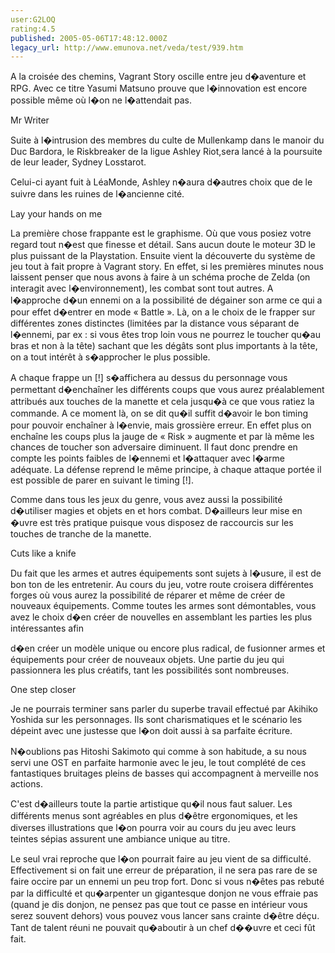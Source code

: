 ```yaml
---
user:G2LOQ
rating:4.5
published: 2005-05-06T17:48:12.000Z
legacy_url: http://www.emunova.net/veda/test/939.htm
---
```

A la croisée des chemins, Vagrant Story oscille entre jeu d�aventure et RPG. Avec ce titre Yasumi Matsuno prouve que l�innovation est encore possible même où l�on ne l�attendait pas.  

  

Mr Writer  

Suite à l�intrusion des membres du culte de Mullenkamp dans le manoir du Duc Bardora, le Riskbreaker de la ligue Ashley Riot,sera lancé à la poursuite de leur leader, Sydney Losstarot.  

Celui-ci ayant fuit à LéaMonde, Ashley n�aura d�autres choix que de le suivre dans les ruines de l�ancienne cité.  

  

Lay your hands on me  

La première chose frappante est le graphisme. Où que vous posiez votre regard tout n�est que finesse et détail. Sans aucun doute le moteur 3D le plus puissant de la Playstation. Ensuite vient la découverte du système de jeu tout à fait propre à Vagrant story. En effet, si les premières minutes nous laissent penser que nous avons à faire à un schéma proche de Zelda (on interagit avec l�environnement), les combat sont tout autres. A l�approche d�un ennemi on a la possibilité de dégainer son arme ce qui a pour effet d�entrer en mode « Battle ». Là, on a le choix de le frapper sur différentes zones distinctes (limitées par la distance vous séparant de l�ennemi, par ex : si vous êtes trop loin vous ne pourrez le toucher qu�au bras et non à la tête) sachant que les dégâts sont plus importants à la tête, on a tout intérêt à s�approcher le plus possible.  

  

A chaque frappe un \[!\] s�affichera au dessus du personnage vous permettant d�enchaîner les différents coups que vous aurez préalablement attribués aux touches de la manette et cela jusqu�à ce que vous ratiez la commande. A ce moment là, on se dit qu�il suffit d�avoir le bon timing pour pouvoir enchaîner à l�envie, mais grossière erreur. En effet plus on enchaîne les coups plus la jauge de « Risk » augmente et par là même les chances de toucher son adversaire diminuent. Il faut donc prendre en compte les points faibles de l�ennemi et l�attaquer avec l�arme adéquate. La défense reprend le même principe, à chaque attaque portée il est possible de parer en suivant le timing \[!\].  

  

Comme dans tous les jeux du genre, vous avez aussi la possibilité d�utiliser magies et objets en et hors combat. D�ailleurs leur mise en �uvre est très pratique puisque vous disposez de raccourcis sur les touches de tranche de la manette.   

  

Cuts like a knife  

Du fait que les armes et autres équipements sont sujets à l�usure, il est de bon ton de les entretenir. Au cours du jeu, votre route croisera différentes forges où vous aurez la possibilité de réparer et même de créer de nouveaux équipements. Comme toutes les armes sont démontables, vous avez le choix d�en créer de nouvelles en assemblant les parties les plus intéressantes afin   

d�en créer un modèle unique ou encore plus radical, de fusionner armes et équipements pour créer de nouveaux objets. Une partie du jeu qui passionnera les plus créatifs, tant les possibilités sont nombreuses.  

  

One step closer   

Je ne pourrais terminer sans parler du superbe travail effectué par Akihiko Yoshida sur les personnages. Ils sont charismatiques et le scénario les dépeint avec une justesse que l�on doit aussi à sa parfaite écriture.  

  

N�oublions pas Hitoshi Sakimoto qui comme à son habitude, a su nous servi une OST en parfaite harmonie avec le jeu, le tout complété de ces fantastiques bruitages pleins de basses qui accompagnent à merveille nos actions.  

C'est d�ailleurs toute la partie artistique qu�il nous faut saluer. Les différents menus sont agréables en plus d�être ergonomiques, et les diverses illustrations que l�on pourra voir au cours du jeu avec leurs teintes sépias assurent une ambiance unique au titre.  

  

Le seul vrai reproche que l�on pourrait faire au jeu vient de sa difficulté. Effectivement si on fait une erreur de préparation, il ne sera pas rare de se faire occire par un ennemi un peu trop fort. Donc si vous n�êtes pas rebuté par la difficulté et qu�arpenter un gigantesque donjon ne vous effraie pas (quand je dis donjon, ne pensez pas que tout ce passe en intérieur vous serez souvent dehors) vous pouvez vous lancer sans crainte d�être déçu. Tant de talent réuni ne pouvait qu�aboutir à un chef d��uvre et ceci fût fait.
